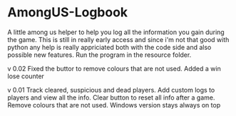 # AmongUS-Logbook
A little among us helper to help you log all the information you gain during the game.
This is still in really early access and since i'm not that good with python any help is really appriciated both with the code side and also possible new features. Run the program in the resource folder.

v 0.02
Fixed the buttor to remove colours that are not used. Added a win lose counter

v 0.01
Track cleared, suspicious and dead players. Add custom logs to players and view all the info. Clear button to reset all info after a game. Remove colours that are not used. Windows version stays always on  top
